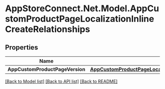 # AppStoreConnect.Net.Model.AppCustomProductPageLocalizationInlineCreateRelationships

## Properties

Name | Type | Description | Notes
------------ | ------------- | ------------- | -------------
**AppCustomProductPageVersion** | [**AppCustomProductPageLocalizationInlineCreateRelationshipsAppCustomProductPageVersion**](AppCustomProductPageLocalizationInlineCreateRelationshipsAppCustomProductPageVersion.md) |  | [optional] 

[[Back to Model list]](../README.md#documentation-for-models) [[Back to API list]](../README.md#documentation-for-api-endpoints) [[Back to README]](../README.md)

